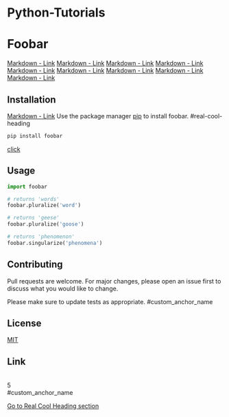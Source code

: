 # Python-Tutorials
<a name="Foobar"></a>
# Foobar
[Markdown - Link](#Link)
[Markdown - Link](#Link)
[Markdown - Link](#Link)
[Markdown - Link](#Link)
[Markdown - Link](#Link)
[Markdown - Link](#Link)
[Markdown - Link](#Link)
[Markdown - Link](#Link)
[Markdown - Link](#Link)

## Installation 
[Markdown - Link](#Link)
Use the package manager [pip](https://pip.pypa.io/en/stable/) to install foobar.
#real-cool-heading

```bash
pip install foobar
```
[click](#-custom_anchor_name)

## Usage

```python
import foobar

# returns 'words'
foobar.pluralize('word')

# returns 'geese'
foobar.pluralize('goose')

# returns 'phenomenon'
foobar.singularize('phenomena')
```

## Contributing

Pull requests are welcome. For major changes, please open an issue first
to discuss what you would like to change.

Please make sure to update tests as appropriate.
#custom_anchor_name
## License
[MIT](https://choosealicense.com/licenses/mit/)

## Link
<br>
5
</br>
#custom_anchor_name

[Go to Real Cool Heading section](#real-cool-heading)

